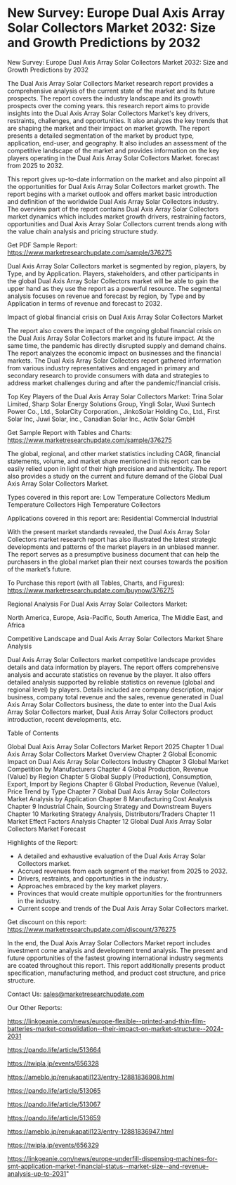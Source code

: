 # New Survey: Europe Dual Axis Array Solar Collectors Market 2032: Size and Growth Predictions by 2032
 New Survey: Europe Dual Axis Array Solar Collectors Market 2032: Size and Growth Predictions by 2032

The Dual Axis Array Solar Collectors Market research report provides a comprehensive analysis of the current state of the market and its future prospects. The report covers the industry landscape and its growth prospects over the coming years. this research report aims to provide insights into the Dual Axis Array Solar Collectors Market's key drivers, restraints, challenges, and opportunities. It also analyzes the key trends that are shaping the market and their impact on market growth. The report presents a detailed segmentation of the market by product type, application, end-user, and geography. It also includes an assessment of the competitive landscape of the market and provides information on the key players operating in the Dual Axis Array Solar Collectors Market. forecast from 2025 to 2032.

This report gives up-to-date information on the market and also pinpoint all the opportunities for Dual Axis Array Solar Collectors market growth. The report begins with a market outlook and offers market basic introduction and definition of the worldwide Dual Axis Array Solar Collectors industry. The overview part of the report contains Dual Axis Array Solar Collectors market dynamics which includes market growth drivers, restraining factors, opportunities and Dual Axis Array Solar Collectors current trends along with the value chain analysis and pricing structure study.

Get PDF Sample Report: https://www.marketresearchupdate.com/sample/376275

Dual Axis Array Solar Collectors market is segmented by region, players, by Type, and by Application. Players, stakeholders, and other participants in the global Dual Axis Array Solar Collectors market will be able to gain the upper hand as they use the report as a powerful resource. The segmental analysis focuses on revenue and forecast by region, by Type and by Application in terms of revenue and forecast to 2032.

Impact of global financial crisis on Dual Axis Array Solar Collectors Market

The report also covers the impact of the ongoing global financial crisis on the Dual Axis Array Solar Collectors market and its future impact. At the same time, the pandemic has directly disrupted supply and demand chains. The report analyzes the economic impact on businesses and the financial markets. The Dual Axis Array Solar Collectors report gathered information from various industry representatives and engaged in primary and secondary research to provide consumers with data and strategies to address market challenges during and after the pandemic/financial crisis.

Top Key Players of the Dual Axis Array Solar Collectors Market:
Trina Solar Limited, Sharp Solar Energy Solutions Group, Yingli Solar, Wuxi Suntech Power Co., Ltd., SolarCity Corporation., JinkoSolar Holding Co., Ltd., First Solar Inc, Juwi Solar, inc., Canadian Solar Inc., Activ Solar GmbH


Get Sample Report with Tables and Charts: https://www.marketresearchupdate.com/sample/376275

The global, regional, and other market statistics including CAGR, financial statements, volume, and market share mentioned in this report can be easily relied upon in light of their high precision and authenticity. The report also provides a study on the current and future demand of the Global Dual Axis Array Solar Collectors Market.

Types covered in this report are:
Low Temperature Collectors
Medium Temperature Collectors
High Temperature Collectors


Applications covered in this report are:
Residential
Commercial
Industrial


With the present market standards revealed, the Dual Axis Array Solar Collectors market research report has also illustrated the latest strategic developments and patterns of the market players in an unbiased manner. The report serves as a presumptive business document that can help the purchasers in the global market plan their next courses towards the position of the market’s future.

To Purchase this report (with all Tables, Charts, and Figures): https://www.marketresearchupdate.com/buynow/376275

Regional Analysis For Dual Axis Array Solar Collectors Market:

North America, Europe, Asia-Pacific, South America, The Middle East, and Africa

Competitive Landscape and Dual Axis Array Solar Collectors Market Share Analysis

Dual Axis Array Solar Collectors market competitive landscape provides details and data information by players. The report offers comprehensive analysis and accurate statistics on revenue by the player. It also offers detailed analysis supported by reliable statistics on revenue (global and regional level) by players. Details included are company description, major business, company total revenue and the sales, revenue generated in Dual Axis Array Solar Collectors business, the date to enter into the Dual Axis Array Solar Collectors market, Dual Axis Array Solar Collectors product introduction, recent developments, etc.

Table of Contents

Global Dual Axis Array Solar Collectors Market Report 2025
Chapter 1 Dual Axis Array Solar Collectors Market Overview
Chapter 2 Global Economic Impact on Dual Axis Array Solar Collectors Industry
Chapter 3 Global Market Competition by Manufacturers
Chapter 4 Global Production, Revenue (Value) by Region
Chapter 5 Global Supply (Production), Consumption, Export, Import by Regions
Chapter 6 Global Production, Revenue (Value), Price Trend by Type
Chapter 7 Global Dual Axis Array Solar Collectors Market Analysis by Application
Chapter 8 Manufacturing Cost Analysis
Chapter 9 Industrial Chain, Sourcing Strategy and Downstream Buyers
Chapter 10 Marketing Strategy Analysis, Distributors/Traders
Chapter 11 Market Effect Factors Analysis
Chapter 12 Global Dual Axis Array Solar Collectors Market Forecast

Highlights of the Report:

- A detailed and exhaustive evaluation of the Dual Axis Array Solar Collectors market.
- Accrued revenues from each segment of the market from 2025 to 2032.
- Drivers, restraints, and opportunities in the industry.
- Approaches embraced by the key market players.
- Provinces that would create multiple opportunities for the frontrunners in the industry.
- Current scope and trends of the Dual Axis Array Solar Collectors market.

Get discount on this report: https://www.marketresearchupdate.com/discount/376275

In the end, the Dual Axis Array Solar Collectors Market report includes investment come analysis and development trend analysis. The present and future opportunities of the fastest growing international industry segments are coated throughout this report. This report additionally presents product specification, manufacturing method, and product cost structure, and price structure.

Contact Us:
sales@marketresearchupdate.com

Our Other Reports:

https://linkgeanie.com/news/europe-flexible--printed-and-thin-film-batteries-market-consolidation--their-impact-on-market-structure--2024-2031

https://pando.life/article/513664

https://twipla.jp/events/656328

https://ameblo.jp/renukapatil123/entry-12881836908.html

https://pando.life/article/513065

https://pando.life/article/513067

https://pando.life/article/513659

https://ameblo.jp/renukapatil123/entry-12881836947.html

https://twipla.jp/events/656329

https://linkgeanie.com/news/europe-underfill-dispensing-machines-for-smt-application-market-financial-status--market-size--and-revenue-analysis-up-to-2031"
